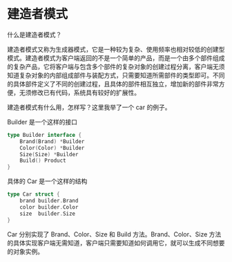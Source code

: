 # 建造者模式

什么是建造者模式？

建造者模式又称为生成器模式，它是一种较为复杂、使用频率也相对较低的创建型模式。建造者模式为客户端返回的不是一个简单的产品，而是一个由多个部件组成的复杂产品，它将客户端与包含多个部件的复杂对象的创建过程分离，客户端无须知道复杂对象的内部组成部件与装配方式，只需要知道所需部件的类型即可。不同的具体部件定义了不同的创建过程，且具体的部件相互独立，增加新的部件非常方便，无须修改已有代码，系统具有较好的扩展性。

建造者模式有什么用，怎样写？这里我举了一个 car 的例子。

Builder 是一个这样的接口

``` go
type Builder interface {
	Brand(Brand) *Builder
	Color(Color) *Builder
	Size(Size) *Builder
	Build() Product
}
```

具体的 Car 是一个这样的结构

``` go
type Car struct {
	brand builder.Brand
	color builder.Color
	size  builder.Size
}
```

Car 分别实现了 Brand、Color、Size 和 Build 方法。Brand、Color、Size 方法的具体实现客户端无需知道，客户端只需要知道如何调用它，就可以生成不同想要的对象实例。